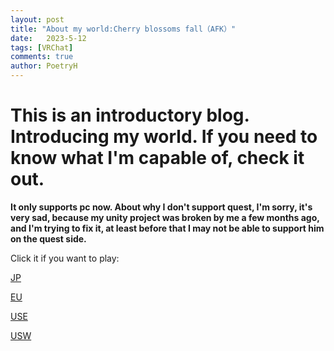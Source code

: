 ```yaml
--- 
layout: post
title: "About my world:Cherry blossoms fall（AFK）"
date:   2023-5-12
tags: [VRChat]
comments: true
author: PoetryH
--- 
```


# This is an introductory blog. Introducing my world. If you need to know what I'm capable of, check it out.

**It only supports pc now. About why I don't support quest, I'm sorry, it's very sad, because my unity project was broken by me a few months ago, and I'm trying to fix it, at least before that I may not be able to support him on the quest side.**




Click it if you want to play:

[JP](https://vrchat.com/home/launch?worldId=wrld_188bdfa3-0133-41fc-82a6-84c701a60314&instanceId=18887~region(jp))

[EU](https://vrchat.com/home/launch?worldId=wrld_188bdfa3-0133-41fc-82a6-84c701a60314&instanceId=64445~region(eu))

[USE](https://vrchat.com/home/launch?worldId=wrld_188bdfa3-0133-41fc-82a6-84c701a60314&instanceId=65505~region(use))

[USW](https://vrchat.com/home/launch?worldId=wrld_188bdfa3-0133-41fc-82a6-84c701a60314&instanceId=79236~region(us))



[def]: https://vrchat.com/home/launch?worldId=wrld_188bdfa3-0133-41fc-82a6-84c701a60314&instanceId=79236~region(us)
[def2]: https://vrchat.com/home/launch?worldId=wrld_188bdfa3-0133-41fc-82a6-84c701a60314&instanceId=65505~region(use)
[def3]: https://vrchat.com/home/launch?worldId=wrld_188bdfa3-0133-41fc-82a6-84c701a60314&instanceId=64445~region(eu)
[def4]: https://vrchat.com/home/launch?worldId=wrld_188bdfa3-0133-41fc-82a6-84c701a60314&instanceId=18887~region(jp)

